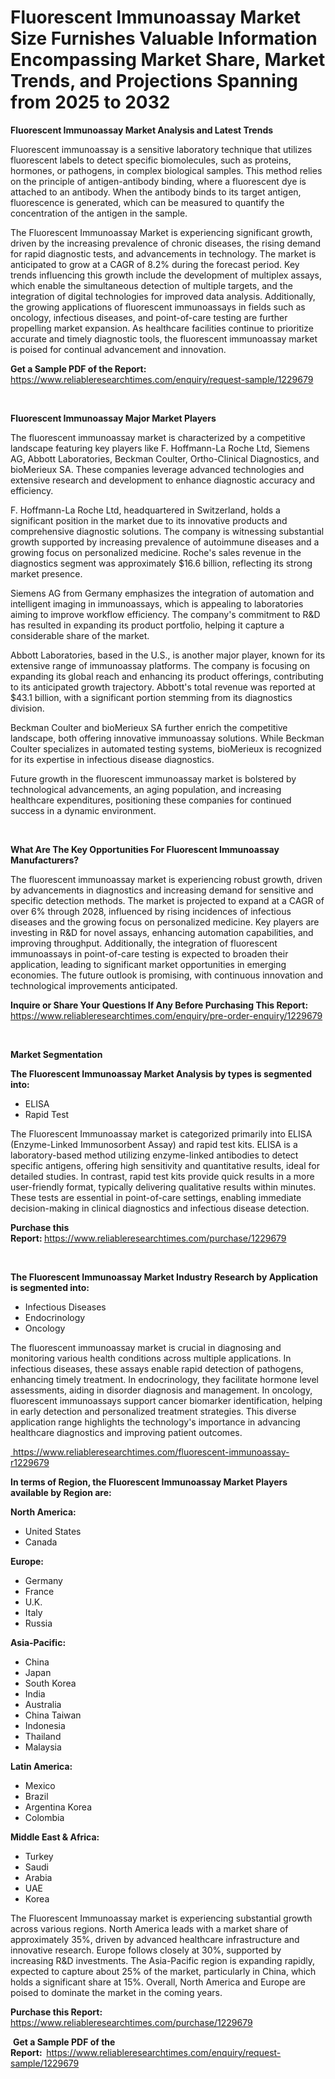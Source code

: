 <p><h1>Fluorescent Immunoassay Market Size Furnishes Valuable Information Encompassing Market Share, Market Trends, and Projections Spanning from 2025 to 2032</h1></p><p><strong>Fluorescent Immunoassay Market Analysis and Latest Trends</strong></p>
<p><p>Fluorescent immunoassay is a sensitive laboratory technique that utilizes fluorescent labels to detect specific biomolecules, such as proteins, hormones, or pathogens, in complex biological samples. This method relies on the principle of antigen-antibody binding, where a fluorescent dye is attached to an antibody. When the antibody binds to its target antigen, fluorescence is generated, which can be measured to quantify the concentration of the antigen in the sample. </p><p>The Fluorescent Immunoassay Market is experiencing significant growth, driven by the increasing prevalence of chronic diseases, the rising demand for rapid diagnostic tests, and advancements in technology. The market is anticipated to grow at a CAGR of 8.2% during the forecast period. Key trends influencing this growth include the development of multiplex assays, which enable the simultaneous detection of multiple targets, and the integration of digital technologies for improved data analysis. Additionally, the growing applications of fluorescent immunoassays in fields such as oncology, infectious diseases, and point-of-care testing are further propelling market expansion. As healthcare facilities continue to prioritize accurate and timely diagnostic tools, the fluorescent immunoassay market is poised for continual advancement and innovation.</p></p>
<p><strong>Get a Sample PDF of the Report:&nbsp;</strong> <a href="https://www.reliableresearchtimes.com/enquiry/request-sample/1229679?utm_campaign=2737&utm_medium=2&utm_source=Github&utm_content=ia&utm_term=12042025&utm_id=fluorescent-immunoassay">https://www.reliableresearchtimes.com/enquiry/request-sample/1229679</a></p>
<p>&nbsp;</p>
<p><strong>Fluorescent Immunoassay Major Market Players</strong></p>
<p><p>The fluorescent immunoassay market is characterized by a competitive landscape featuring key players like F. Hoffmann-La Roche Ltd, Siemens AG, Abbott Laboratories, Beckman Coulter, Ortho-Clinical Diagnostics, and bioMerieux SA. These companies leverage advanced technologies and extensive research and development to enhance diagnostic accuracy and efficiency.</p><p>F. Hoffmann-La Roche Ltd, headquartered in Switzerland, holds a significant position in the market due to its innovative products and comprehensive diagnostic solutions. The company is witnessing substantial growth supported by increasing prevalence of autoimmune diseases and a growing focus on personalized medicine. Roche's sales revenue in the diagnostics segment was approximately $16.6 billion, reflecting its strong market presence.</p><p>Siemens AG from Germany emphasizes the integration of automation and intelligent imaging in immunoassays, which is appealing to laboratories aiming to improve workflow efficiency. The company's commitment to R&D has resulted in expanding its product portfolio, helping it capture a considerable share of the market.</p><p>Abbott Laboratories, based in the U.S., is another major player, known for its extensive range of immunoassay platforms. The company is focusing on expanding its global reach and enhancing its product offerings, contributing to its anticipated growth trajectory. Abbott's total revenue was reported at $43.1 billion, with a significant portion stemming from its diagnostics division.</p><p>Beckman Coulter and bioMerieux SA further enrich the competitive landscape, both offering innovative immunoassay solutions. While Beckman Coulter specializes in automated testing systems, bioMerieux is recognized for its expertise in infectious disease diagnostics.</p><p>Future growth in the fluorescent immunoassay market is bolstered by technological advancements, an aging population, and increasing healthcare expenditures, positioning these companies for continued success in a dynamic environment.</p></p>
<p>&nbsp;</p>
<p><strong>What Are The Key Opportunities For Fluorescent Immunoassay Manufacturers?</strong></p>
<p><p>The fluorescent immunoassay market is experiencing robust growth, driven by advancements in diagnostics and increasing demand for sensitive and specific detection methods. The market is projected to expand at a CAGR of over 6% through 2028, influenced by rising incidences of infectious diseases and the growing focus on personalized medicine. Key players are investing in R&D for novel assays, enhancing automation capabilities, and improving throughput. Additionally, the integration of fluorescent immunoassays in point-of-care testing is expected to broaden their application, leading to significant market opportunities in emerging economies. The future outlook is promising, with continuous innovation and technological improvements anticipated.</p></p>
<p><strong>Inquire or Share Your Questions If Any Before Purchasing This Report:</strong> <a href="https://www.reliableresearchtimes.com/enquiry/pre-order-enquiry/1229679?utm_campaign=2737&utm_medium=2&utm_source=Github&utm_content=ia&utm_term=12042025&utm_id=fluorescent-immunoassay">https://www.reliableresearchtimes.com/enquiry/pre-order-enquiry/1229679</a></p>
<p>&nbsp;</p>
<p><strong>Market Segmentation</strong></p>
<p><strong>The Fluorescent Immunoassay Market Analysis by types is segmented into:</strong></p>
<p><ul><li>ELISA</li><li>Rapid Test</li></ul></p>
<p><p>The Fluorescent Immunoassay market is categorized primarily into ELISA (Enzyme-Linked Immunosorbent Assay) and rapid test kits. ELISA is a laboratory-based method utilizing enzyme-linked antibodies to detect specific antigens, offering high sensitivity and quantitative results, ideal for detailed studies. In contrast, rapid test kits provide quick results in a more user-friendly format, typically delivering qualitative results within minutes. These tests are essential in point-of-care settings, enabling immediate decision-making in clinical diagnostics and infectious disease detection.</p></p>
<p><strong>Purchase this Report:&nbsp;</strong><a href="https://www.reliableresearchtimes.com/purchase/1229679?utm_campaign=2737&utm_medium=2&utm_source=Github&utm_content=ia&utm_term=12042025&utm_id=fluorescent-immunoassay">https://www.reliableresearchtimes.com/purchase/1229679</a></p>
<p>&nbsp;</p>
<p><strong>The Fluorescent Immunoassay Market Industry Research by Application is segmented into:</strong></p>
<p><ul><li>Infectious Diseases</li><li>Endocrinology</li><li>Oncology</li></ul></p>
<p><p>The fluorescent immunoassay market is crucial in diagnosing and monitoring various health conditions across multiple applications. In infectious diseases, these assays enable rapid detection of pathogens, enhancing timely treatment. In endocrinology, they facilitate hormone level assessments, aiding in disorder diagnosis and management. In oncology, fluorescent immunoassays support cancer biomarker identification, helping in early detection and personalized treatment strategies. This diverse application range highlights the technology's importance in advancing healthcare diagnostics and improving patient outcomes.</p></p>
<p><a href="https://www.reliableresearchtimes.com/fluorescent-immunoassay-r1229679?utm_campaign=2737&utm_medium=2&utm_source=Github&utm_content=ia&utm_term=12042025&utm_id=fluorescent-immunoassay">&nbsp;https://www.reliableresearchtimes.com/fluorescent-immunoassay-r1229679</a></p>
<p><strong>In terms of Region, the Fluorescent Immunoassay Market Players available by Region are:</strong></p>
<p>
    <p> <strong> North America: </strong>
        <ul>
            <li>United States</li>
            <li>Canada</li>
        </ul>
        </p> 
    <p> <strong> Europe: </strong>
        <ul>
            <li>Germany</li>
            <li>France</li>
            <li>U.K.</li>
            <li>Italy</li>
            <li>Russia</li>
        </ul>
        </p> 
    <p> <strong> Asia-Pacific: </strong>
        <ul>
            <li>China</li>
            <li>Japan</li>
            <li>South Korea</li>
            <li>India</li>
            <li>Australia</li>
            <li>China Taiwan</li>
            <li>Indonesia</li>
            <li>Thailand</li>
            <li>Malaysia</li>
        </ul>
        </p> 
    <p> <strong> Latin America: </strong>
        <ul>
            <li>Mexico</li>
            <li>Brazil</li>
            <li>Argentina Korea</li>
            <li>Colombia</li>
        </ul>
        </p> 
    <p> <strong> Middle East & Africa: </strong>
        <ul>
            <li>Turkey</li>
            <li>Saudi</li>
            <li>Arabia</li>
            <li>UAE</li>
            <li>Korea</li>
        </ul>
    </p>
    </p>
<p><p>The Fluorescent Immunoassay market is experiencing substantial growth across various regions. North America leads with a market share of approximately 35%, driven by advanced healthcare infrastructure and innovative research. Europe follows closely at 30%, supported by increasing R&D investments. The Asia-Pacific region is expanding rapidly, expected to capture about 25% of the market, particularly in China, which holds a significant share at 15%. Overall, North America and Europe are poised to dominate the market in the coming years.</p></p>
<p><strong>Purchase this Report: </strong><a href="https://www.reliableresearchtimes.com/purchase/1229679?utm_campaign=2737&utm_medium=2&utm_source=Github&utm_content=ia&utm_term=12042025&utm_id=fluorescent-immunoassay">https://www.reliableresearchtimes.com/purchase/1229679</a></p>
<p>&nbsp;<strong>Get a Sample PDF of the Report:&nbsp;&nbsp;</strong><a href="https://www.reliableresearchtimes.com/enquiry/request-sample/1229679?utm_campaign=2737&utm_medium=2&utm_source=Github&utm_content=ia&utm_term=12042025&utm_id=fluorescent-immunoassay">https://www.reliableresearchtimes.com/enquiry/request-sample/1229679</a></p>
<p><strong></strong></p>
<p><p></p><p></p><p></p></p>